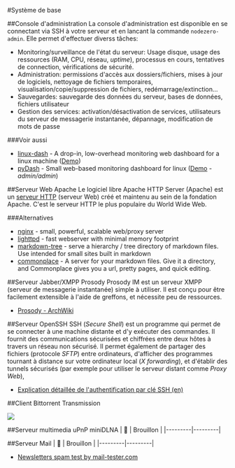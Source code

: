 #Système de base

##Console d'administration
La console d'administration est disponible en se connectant via SSH à votre serveur et en lancant la commande `nodezero-admin`. Elle permet d'effectuer diverss tâches:
 * Monitoring/surveillance de l'état du serveur: Usage disque, usage des ressources (RAM, CPU, réseau, _uptime_), processus en cours, tentatives de connection, vérifications de sécurité.
 * Administration: permissions d'accès aux dossiers/fichiers, mises à jour de logiciels, nettoyage de fichiers temporaires, visualisation/copie/suppression de fichiers, redémarrage/extinction...
 * Sauvegardes: sauvegarde des données du serveur, bases de données, fichiers utilisateur
 * Gestion des services: activation/désactivation de services, utilisateurs du serveur de messagerie instantanée, dépannage, modification de mots de passe

###Voir aussi
 * [linux-dash](https://github.com/afaqurk/linux-dash) - A drop-in, low-overhead monitoring web dashboard for a linux machine ([Demo](http://afaq.dreamhosters.com/linux-dash/))
 * [pyDash](https://github.com/k3oni/pydash) - Small web-based monitoring dashboard for linux ([Demo](http://pydash.hostechs.com/main/) - _admin/admin_)

##Serveur Web Apache
Le logiciel libre Apache HTTP Server (Apache) est un [serveur HTTP](https://fr.wikipedia.org/wiki/Serveur_HTTP) (serveur Web) créé et maintenu au sein de la fondation Apache. C'est le serveur HTTP le plus populaire du World Wide Web.


###Alternatives
  * [nginx](http://packages.debian.org/wheezy/nginx) - small, powerful, scalable web/proxy server
  * [lighttpd](http://packages.debian.org/wheezy/lighttpd) - fast webserver with minimal memory footprint
  * [markdown-tree](https://github.com/mil/markdown-tree) - serve a hierarchy / tree directory of markdown files. Use intended for small sites built in markdown
  * [commonplace](https://github.com/fredoliveira/commonplace) - A server for your markdown files. Give it a directory, and Commonplace gives you a url, pretty pages, and quick editing.

##Serveur Jabber/XMPP Prosody
Prosody IM est un serveur XMPP (serveur de messagerie instantanée) simple à utiliser. Il est conçu pour être facilement extensible à l'aide de greffons, et nécessite peu de ressources.

  * [Prosody - ArchWiki](https://wiki.archlinux.org/index.php/Prosody)


##Serveur OpenSSH
SSH (_Secure Shell_) est un programme qui permet de se connecter à une machine distante et d'y exécuter des commandes. Il fournit des  communications sécurisées et chiffrées entre deux hôtes à travers un réseau non sécurisé. Il permet également de partager des fichiers (protocole _SFTP_) entre ordinateurs, d'afficher des programmes tournant à distance sur votre ordinateur local (_X forwarding_), et d'établir des tunnels sécurisés (par exemple pour utiliser le serveur distant comme _Proxy Web_), 

 * [Explication détaillée de l'authentification par clé SSH (en)](https://we.riseup.net/debian/ssh-key-authentication)


##Client Bittorrent Transmission

![](images/screenshots/transmission-mobile.png)


##Serveur multimedia uPnP miniDLNA
| 📖 |    Brouillon       |
|---------|---------|



##Serveur Mail
| 📖 |    Brouillon       |
|---------|---------|

 * [Newsletters spam test by mail-tester.com](http://www.mail-tester.com/)